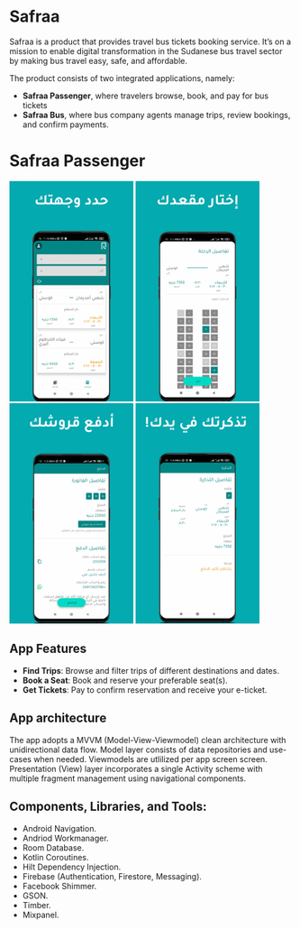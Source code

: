 # Safraa
Safraa is a product that provides travel bus tickets booking service. It’s on a mission to enable digital transformation in the Sudanese bus travel sector by making bus travel easy, safe, and affordable.

The product consists of two integrated applications, namely:
- **Safraa Passenger**, where travelers browse, book, and pay for bus tickets
- **Safraa Bus**, where bus company agents manage trips, review bookings, and confirm payments.

# Safraa Passenger
<img src="https://github.com/Ahmedgadein/Safraa-Passenger/blob/master/screenshots/1.png" width="220"> <img src="https://github.com/Ahmedgadein/Safraa-Passenger/blob/master/screenshots/2.png" width="220"> <img src="https://github.com/Ahmedgadein/Safraa-Passenger/blob/master/screenshots/3.png" width="220"> <img src="https://github.com/Ahmedgadein/Safraa-Passenger/blob/master/screenshots/4.png" width="220">

## App Features

- **Find Trips**: Browse and filter trips of different destinations and dates.
- **Book a Seat**: Book and reserve your preferable seat(s).
- **Get Tickets**: Pay to confirm reservation and receive your e-ticket.

## App architecture

The app adopts a MVVM (Model-View-Viewmodel) clean architecture with unidirectional data flow. Model layer consists of data repositories and use-cases when needed. 
Viewmodels are utlilized per app screen screen. Presentation (View) layer incorporates a single Activity scheme with multiple fragment management using navigational components.

## Components, Libraries, and Tools:
- Android Navigation.
- Andriod Workmanager.
- Room Database.
- Kotlin Coroutines.
- Hilt Dependency Injection.
- Firebase (Authentication, Firestore, Messaging).
- Facebook Shimmer.
- GSON.
- Timber.
- Mixpanel.
